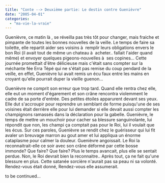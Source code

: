```yaml
---
title: "Conte --> Deuxième partie: Le destin contre Guenièvre"
date: "2005-04-01"
categories: 
  - "ma-vie-la-vraie"
---
```


Guenièvre, ce matin là , se réveilla pas très tôt pour changer, mais fraiche et pimpante de toutes les bonnes nouvelles de la veille. Le temps de faire sa toilette, elle repartit aider ses voisins à  remplir leurs obligations envers le bon Roi (il avait tout de même un chateau à  acheter.. fallait l'aider quand même) et envoyer quelques pigeons-nouvelles à  ses copines... Cette journée promettait d'être délicieuse mais c'était sans compter sur la méchante fée Erra Tépé qui ne s'était pas remise du coup pendard de la veille, en effet, Guenièvre lui avait remis un écu faux entre les mains en croyant qu'elle pourrait duper la vieille guenon...

Guenièvre ne comprit son erreur que trop tard. Quand elle rentra chez elle, elle eut un moment d'égarement et son crâne rencontra violemment le cadre de sa porte d'entrée. Des petites étoiles apparurent devant ses yeux. Elle dut s'accroupir pour reprendre un semblant de forme puisqu'une de ses voisines était derrière elle pour lui demander si elle devait aussi compter les champignons ramassés dans la déclaration pour la gabelle. Guenièvre, le temps de mettre un mouchoir pour cacher sa blessure sanguinolante, lui répondit que non, les champi ça comptait pas pour le Roi, lui il voulait que les écus. Sur ces paroles, Guenièvre se rendit chez le guérisseur qui lui fit avaler un breuvage marron au gout amer et lui appliqua un énorme cataplasme pour calmer la douleur. Guenièvre angoissait. Le Roi la reconnaitrait-elle ce soir avec son crâne déformé par cette bosse immonde? Que faire? Que faire? Plus le temps avancait, plus elle se sentait perdue. Non, le Roi devrait bien la reconnaitre.. Après tout, ça ne fait qu'une blessure en plus. Cette satanée sorcière n'aurait pas sa peau ni sa volonté. Rendez-vous était donné, Rendez-vous elle assumerait.

to be continued...
